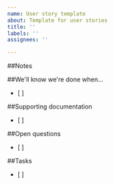 ```yaml
---
name: User story template
about: Template for user stories
title: ''
labels: ''
assignees: ''

---
```


##Notes


##We'll know we're done when...
- [ ]

##Supporting documentation
- [ ] 

##Open questions
- [ ] 

##Tasks
- [ ] 


